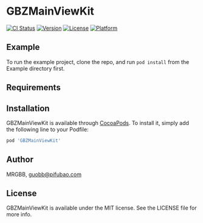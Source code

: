# GBZMainViewKit

[![CI Status](https://img.shields.io/travis/MRGBB/GBZMainViewKit.svg?style=flat)](https://travis-ci.org/MRGBB/GBZMainViewKit)
[![Version](https://img.shields.io/cocoapods/v/GBZMainViewKit.svg?style=flat)](https://cocoapods.org/pods/GBZMainViewKit)
[![License](https://img.shields.io/cocoapods/l/GBZMainViewKit.svg?style=flat)](https://cocoapods.org/pods/GBZMainViewKit)
[![Platform](https://img.shields.io/cocoapods/p/GBZMainViewKit.svg?style=flat)](https://cocoapods.org/pods/GBZMainViewKit)

## Example

To run the example project, clone the repo, and run `pod install` from the Example directory first.

## Requirements

## Installation

GBZMainViewKit is available through [CocoaPods](https://cocoapods.org). To install
it, simply add the following line to your Podfile:

```ruby
pod 'GBZMainViewKit'
```

## Author

MRGBB, guobb@pifubao.com

## License

GBZMainViewKit is available under the MIT license. See the LICENSE file for more info.

